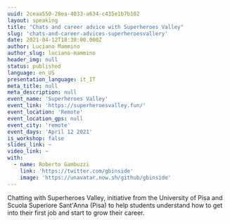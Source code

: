 ```yaml
---
uuid: 2ceaa550-28ea-4033-a634-c435e1b7b102
layout: speaking
title: "Chats and career advice with Superheroes Valley"
slug: 'chats-and-career-advices-superheroesvallery'
date: 2021-04-12T18:30:00.000Z
author: Luciano Mammino
author_slug: luciano-mammino
header_img: null
status: published
language: en_US
presentation_language: it_IT
meta_title: null
meta_description: null
event_name: 'Superheroes Valley'
event_link: 'https://superheroesvalley.fun/'
event_location: 'Remote'
event_location_gps: null
event_city: 'remote'
event_days: 'April 12 2021'
is_workshop: false
slides_link: ~
video_link: ~
with:
  - name: Roberto Gambuzzi
    link: 'https://twitter.com/gbinside'
    image: 'https://unavatar.now.sh/github/gbinside'
---
```


Chatting with Superheroes Valley, initiative from the University of Pisa and Scuola Superiore Sant'Anna (Pisa) to help students understand how to get into their first job and start to grow their career.

